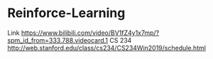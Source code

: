 # Reinforce-Learning
Link
https://www.bilibili.com/video/BV1fZ4y1x7mp/?spm_id_from=333.788.videocard.1
CS 234 
http://web.stanford.edu/class/cs234/CS234Win2019/schedule.html
